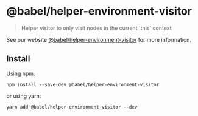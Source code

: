 # @babel/helper-environment-visitor

> Helper visitor to only visit nodes in the current 'this' context

See our website [@babel/helper-environment-visitor](https://babeljs.io/docs/en/babel-helper-environment-visitor) for more information.

## Install

Using npm:

```
npm install --save-dev @babel/helper-environment-visitor
```

or using yarn:

```
yarn add @babel/helper-environment-visitor --dev
```
